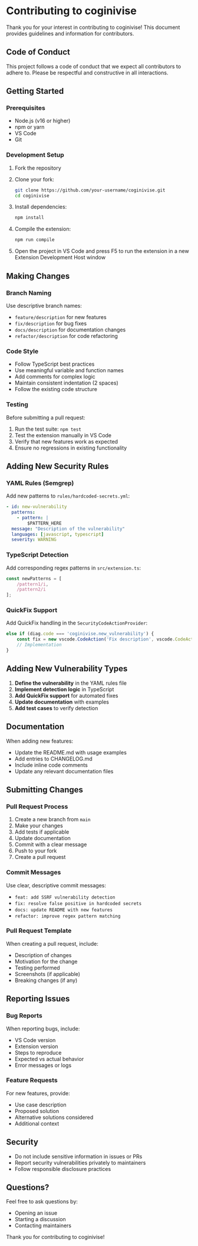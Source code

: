 # Contributing to coginivise

Thank you for your interest in contributing to coginivise! This document provides guidelines and information for contributors.

## Code of Conduct

This project follows a code of conduct that we expect all contributors to adhere to. Please be respectful and constructive in all interactions.

## Getting Started

### Prerequisites
- Node.js (v16 or higher)
- npm or yarn
- VS Code
- Git

### Development Setup

1. Fork the repository
2. Clone your fork:
   ```bash
   git clone https://github.com/your-username/coginivise.git
   cd coginivise
   ```

3. Install dependencies:
   ```bash
   npm install
   ```

4. Compile the extension:
   ```bash
   npm run compile
   ```

5. Open the project in VS Code and press F5 to run the extension in a new Extension Development Host window

## Making Changes

### Branch Naming
Use descriptive branch names:
- `feature/description` for new features
- `fix/description` for bug fixes
- `docs/description` for documentation changes
- `refactor/description` for code refactoring

### Code Style

- Follow TypeScript best practices
- Use meaningful variable and function names
- Add comments for complex logic
- Maintain consistent indentation (2 spaces)
- Follow the existing code structure

### Testing

Before submitting a pull request:
1. Run the test suite: `npm test`
2. Test the extension manually in VS Code
3. Verify that new features work as expected
4. Ensure no regressions in existing functionality

## Adding New Security Rules

### YAML Rules (Semgrep)
Add new patterns to `rules/hardcoded-secrets.yml`:

```yaml
- id: new-vulnerability
  patterns:
    - pattern: |
        $PATTERN_HERE
  message: "Description of the vulnerability"
  languages: [javascript, typescript]
  severity: WARNING
```

### TypeScript Detection
Add corresponding regex patterns in `src/extension.ts`:

```typescript
const newPatterns = [
    /pattern1/i,
    /pattern2/i
];
```

### QuickFix Support
Add QuickFix handling in the `SecurityCodeActionProvider`:

```typescript
else if (diag.code === 'coginivise.new_vulnerability') {
    const fix = new vscode.CodeAction('Fix description', vscode.CodeActionKind.QuickFix);
    // Implementation
}
```

## Adding New Vulnerability Types

1. **Define the vulnerability** in the YAML rules file
2. **Implement detection logic** in TypeScript
3. **Add QuickFix support** for automated fixes
4. **Update documentation** with examples
5. **Add test cases** to verify detection

## Documentation

When adding new features:
- Update the README.md with usage examples
- Add entries to CHANGELOG.md
- Include inline code comments
- Update any relevant documentation files

## Submitting Changes

### Pull Request Process

1. Create a new branch from `main`
2. Make your changes
3. Add tests if applicable
4. Update documentation
5. Commit with a clear message
6. Push to your fork
7. Create a pull request

### Commit Messages

Use clear, descriptive commit messages:
- `feat: add SSRF vulnerability detection`
- `fix: resolve false positive in hardcoded secrets`
- `docs: update README with new features`
- `refactor: improve regex pattern matching`

### Pull Request Template

When creating a pull request, include:
- Description of changes
- Motivation for the change
- Testing performed
- Screenshots (if applicable)
- Breaking changes (if any)

## Reporting Issues

### Bug Reports
When reporting bugs, include:
- VS Code version
- Extension version
- Steps to reproduce
- Expected vs actual behavior
- Error messages or logs

### Feature Requests
For new features, provide:
- Use case description
- Proposed solution
- Alternative solutions considered
- Additional context

## Security

- Do not include sensitive information in issues or PRs
- Report security vulnerabilities privately to maintainers
- Follow responsible disclosure practices

## Questions?

Feel free to ask questions by:
- Opening an issue
- Starting a discussion
- Contacting maintainers

Thank you for contributing to coginivise!
